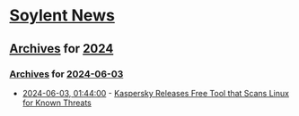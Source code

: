 # [Soylent News](../../../README.md)

## [Archives](../../index.md) for [2024](../index.md)

### [Archives](../../index.md) for [2024-06-03](index.md)

* [2024-06-03, 01:44:00](https://soylentnews.org/article.pl?sid=24/06/02/046212&from=rss) - [Kaspersky Releases Free Tool that Scans Linux for Known Threats](https://soylentnews.org/article.pl?sid=24/06/02/046212&from=rss)
